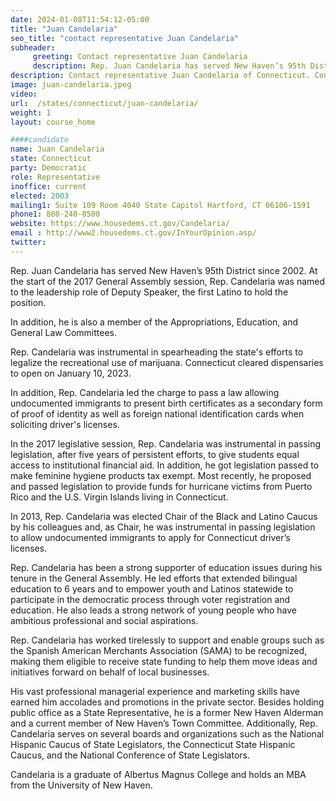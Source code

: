 ```yaml
---
date: 2024-01-08T11:54:12-05:00
title: "Juan Candelaria"
seo_title: "contact representative Juan Candelaria"
subheader:
     greeting: Contact representative Juan Candelaria
     description: Rep. Juan Candelaria has served New Haven’s 95th District since 2002. At the start of the 2017 General Assembly session, Rep. Candelaria was named to the leadership role of Deputy Speaker, the first Latino to hold the position.
description: Contact representative Juan Candelaria of Connecticut. Contact information for Juan Candelaria includes email address, phone number, and mailing address.
image: juan-candelaria.jpeg
video:
url:  /states/connecticut/juan-candelaria/
weight: 1
layout: course_home

####candidate
name: Juan Candelaria
state: Connecticut
party: Democratic
role: Representative
inoffice: current
elected: 2003
mailing1: Suite 109 Room 4040 State Capitol Hartford, CT 06106-1591
phone1: 860-240-8500
website: https://www.housedems.ct.gov/Candelaria/
email : http://www2.housedems.ct.gov/InYourOpinion.asp/
twitter:
---
```


Rep. Juan Candelaria has served New Haven’s 95th District since 2002. At the start of the 2017 General Assembly session, Rep. Candelaria was named to the leadership role of Deputy Speaker, the first Latino to hold the position.

In addition, he is also a member of the Appropriations, Education, and General Law Committees.

Rep. Candelaria was instrumental in spearheading the state's efforts to legalize the recreational use of marijuana. Connecticut cleared dispensaries to open on January 10, 2023.

In addition, Rep. Candelaria led the charge to pass a law allowing undocumented immigrants to present birth certificates as a secondary form of proof of identity as well as foreign national identification cards when soliciting driver's licenses.

In the 2017 legislative session, Rep. Candelaria was instrumental in passing legislation, after five years of persistent efforts, to give students equal access to institutional financial aid. In addition, he got legislation passed to make feminine hygiene products tax exempt. Most recently, he proposed and passed legislation to provide funds for hurricane victims from Puerto Rico and the U.S. Virgin Islands living in Connecticut.

In 2013, Rep. Candelaria was elected Chair of the Black and Latino Caucus by his colleagues and, as Chair, he was instrumental in passing legislation to allow undocumented immigrants to apply for Connecticut driver’s licenses.

Rep. Candelaria has been a strong supporter of education issues during his tenure in the General Assembly. He led efforts that extended bilingual education to 6 years and to empower youth and Latinos statewide to participate in the democratic process through voter registration and education. He also leads a strong network of young people who have ambitious professional and social aspirations.

Rep. Candelaria has worked tirelessly to support and enable groups such as the Spanish American Merchants Association (SAMA) to be recognized, making them eligible to receive state funding to help them move ideas and initiatives forward on behalf of local businesses.

His vast professional managerial experience and marketing skills have earned him accolades and promotions in the private sector. Besides holding public office as a State Representative, he is a former New Haven Alderman and a current member of New Haven’s Town Committee. Additionally, Rep. Candelaria serves on several boards and organizations such as the National Hispanic Caucus of State Legislators, the Connecticut State Hispanic Caucus, and the National Conference of State Legislators.

Candelaria is a graduate of Albertus Magnus College and holds an MBA from the University of New Haven.
